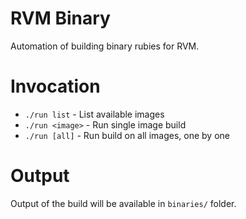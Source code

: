 # RVM Binary

Automation of building binary rubies for RVM.

# Invocation

- `./run list` - List available images
- `./run <image>` - Run single image build
- `./run [all]` - Run build on all images, one by one

# Output

Output of the build will be available in `binaries/` folder.
